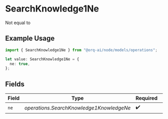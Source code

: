 # SearchKnowledge1Ne

Not equal to

## Example Usage

```typescript
import { SearchKnowledge1Ne } from "@orq-ai/node/models/operations";

let value: SearchKnowledge1Ne = {
  ne: true,
};
```

## Fields

| Field                                    | Type                                     | Required                                 | Description                              |
| ---------------------------------------- | ---------------------------------------- | ---------------------------------------- | ---------------------------------------- |
| `ne`                                     | *operations.SearchKnowledge1KnowledgeNe* | :heavy_check_mark:                       | N/A                                      |